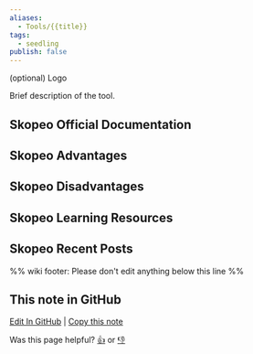 ```yaml
---
aliases:
  - Tools/{{title}}
tags:
  - seedling
publish: false
---
```


(optional) Logo

Brief description of the tool.

## Skopeo Official Documentation

## Skopeo Advantages

## Skopeo Disadvantages

## Skopeo Learning Resources

## Skopeo Recent Posts

%% wiki footer: Please don't edit anything below this line %%

## This note in GitHub

<span class="git-footer">[Edit In GitHub](https://github.dev/data-engineering-community/data-engineering-wiki/blob/main/Tools/Containerization/Skopeo.md "git-hub-edit-note") | [Copy this note](https://raw.githubusercontent.com/data-engineering-community/data-engineering-wiki/main/Tools/Containerization/Skopeo.md "git-hub-copy-note")</span>

<span class="git-footer">Was this page helpful?
[👍](https://tally.so/r/mOaxjk?rating=Yes&url=https://dataengineering.wiki/Tools/Conatinerization/Skopeo) or [👎](https://tally.so/r/mOaxjk?rating=No&url=https://dataengineering.wiki/Tools/Conatinerization/Skopeo)</span>
